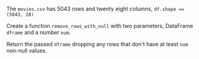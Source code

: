 The `movies.csv` has 5043 rows and twenty eight columns,
`df.shape == (5043, 28)`

Create a function `remove_rows_with_null` with two parameters, DataFrame `dframe` and a number `num`.

Return the passed `dframe` dropping any rows that don't have at least `num` non-null values.
